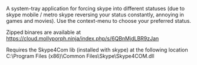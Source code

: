 A system-tray application for forcing skype into different statuses (due to skype mobile / metro skype reversing your status constantly, annoying in games and movies).
Use the context-menu to choose your preferred status.

Zipped binares are available at 
https://cloud.mollyporph.ninja/index.php/s/6QBnMjdLBR9zJan

Requires the Skype4Com lib (installed with skype) at the following location
C:\Program Files (x86)\Common Files\Skype\Skype4COM.dll
